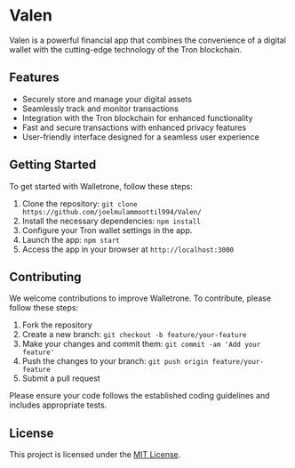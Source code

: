 # Valen

Valen is a powerful financial app that combines the convenience of a digital wallet with the cutting-edge technology of the Tron blockchain.

## Features

- Securely store and manage your digital assets
- Seamlessly track and monitor transactions
- Integration with the Tron blockchain for enhanced functionality
- Fast and secure transactions with enhanced privacy features
- User-friendly interface designed for a seamless user experience

## Getting Started

To get started with Walletrone, follow these steps:

1. Clone the repository: `git clone https://github.com/joelmulammoottil994/Valen/`
2. Install the necessary dependencies: `npm install`
3. Configure your Tron wallet settings in the app.
4. Launch the app: `npm start`
5. Access the app in your browser at `http://localhost:3000`

## Contributing

We welcome contributions to improve Walletrone. To contribute, please follow these steps:

1. Fork the repository
2. Create a new branch: `git checkout -b feature/your-feature`
3. Make your changes and commit them: `git commit -am 'Add your feature'`
4. Push the changes to your branch: `git push origin feature/your-feature`
5. Submit a pull request

Please ensure your code follows the established coding guidelines and includes appropriate tests.

## License

This project is licensed under the [MIT License](LICENSE).
